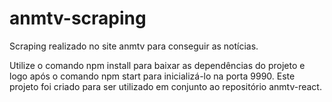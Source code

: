 # anmtv-scraping
Scraping realizado no site anmtv para conseguir as notícias.

Utilize o comando npm install para baixar as dependências do projeto e logo após o comando npm start para inicializá-lo na porta 9990.
Este projeto foi criado para ser utilizado em conjunto ao repositório anmtv-react.
